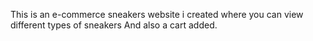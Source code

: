 This is an e-commerce sneakers website i created
where you can view different types of sneakers
And also a cart added.
